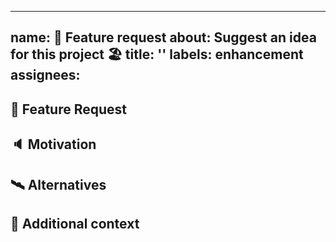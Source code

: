 ______________________________________________________________________

## name: 🚀 Feature request about: Suggest an idea for this project 🏖 title: '' labels: enhancement assignees:

## 🚀 Feature Request

<!-- A clear and concise description of the feature proposal. -->

## 🔈 Motivation

<!-- Please describe the motivation for this proposal. -->

## 🛰 Alternatives

<!-- A clear and concise description of any alternative solutions or features you've considered. -->

## 📎 Additional context

<!-- Add any other context or screenshots about the feature request here. -->
